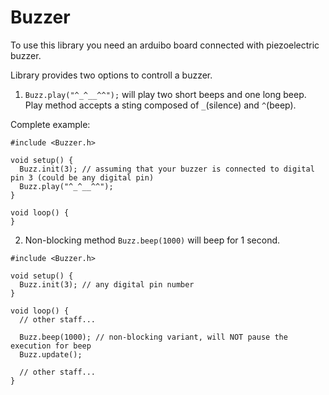 # Buzzer

To use this library you need an arduibo board connected with piezoelectric buzzer.

Library provides two options to controll a buzzer.
1. `Buzz.play("^_^__^^");` will play two short beeps and one long beep. Play method accepts a sting composed of `_`(silence) and `^`(beep). 

Complete example:
```Arduino
#include <Buzzer.h>

void setup() {
  Buzz.init(3); // assuming that your buzzer is connected to digital pin 3 (could be any digital pin)
  Buzz.play("^_^__^^");
}

void loop() {
}

```

2. Non-blocking method `Buzz.beep(1000)` will beep for 1 second.
```Arduino
#include <Buzzer.h>

void setup() {
  Buzz.init(3); // any digital pin number
}

void loop() {
  // other staff...

  Buzz.beep(1000); // non-blocking variant, will NOT pause the execution for beep
  Buzz.update();

  // other staff...
}
```
